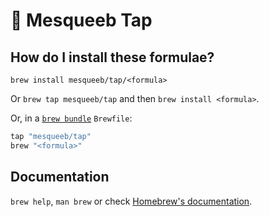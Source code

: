# 🍺 Mesqueeb Tap

## How do I install these formulae?

`brew install mesqueeb/tap/<formula>`

Or `brew tap mesqueeb/tap` and then `brew install <formula>`.

Or, in a [`brew bundle`](https://github.com/Homebrew/homebrew-bundle) `Brewfile`:

```sh
tap "mesqueeb/tap"
brew "<formula>"
```

## Documentation

`brew help`, `man brew` or check [Homebrew's documentation](https://docs.brew.sh).

